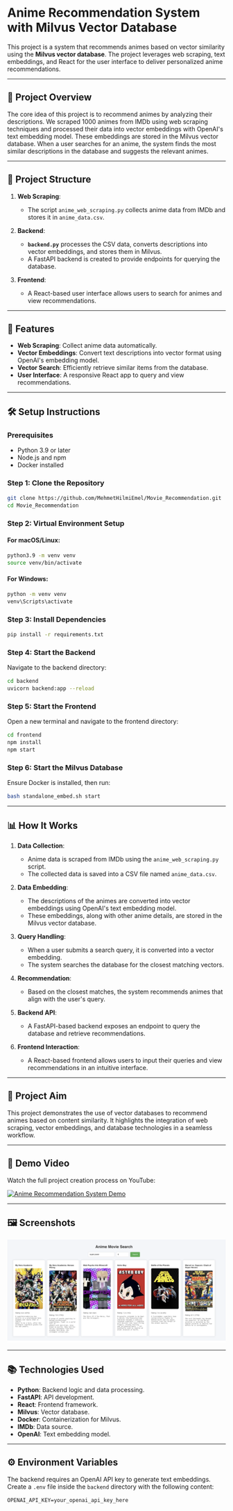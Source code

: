# Anime Recommendation System with Milvus Vector Database

This project is a system that recommends animes based on vector similarity using the **Milvus vector database**. The project leverages web scraping, text embeddings, and React for the user interface to deliver personalized anime recommendations.

---

## 🚀 Project Overview

The core idea of this project is to recommend animes by analyzing their descriptions. We scraped 1000 animes from IMDb using web scraping techniques and processed their data into vector embeddings with OpenAI's text embedding model. These embeddings are stored in the Milvus vector database. When a user searches for an anime, the system finds the most similar descriptions in the database and suggests the relevant animes.

---

## 🔧 Project Structure

1. **Web Scraping**:  
   - The script `anime_web_scraping.py` collects anime data from IMDb and stores it in `anime_data.csv`.  

2. **Backend**:  
   - **`backend.py`** processes the CSV data, converts descriptions into vector embeddings, and stores them in Milvus.  
   - A FastAPI backend is created to provide endpoints for querying the database.  

3. **Frontend**:  
   - A React-based user interface allows users to search for animes and view recommendations.  

---

## 🌟 Features

- **Web Scraping**: Collect anime data automatically.  
- **Vector Embeddings**: Convert text descriptions into vector format using OpenAI's embedding model.  
- **Vector Search**: Efficiently retrieve similar items from the database.  
- **User Interface**: A responsive React app to query and view recommendations.  

---

## 🛠️ Setup Instructions

### Prerequisites

- Python 3.9 or later  
- Node.js and npm  
- Docker installed  

### Step 1: Clone the Repository

```bash
git clone https://github.com/MehmetHilmiEmel/Movie_Recommendation.git
cd Movie_Recommendation
```
### Step 2: Virtual Environment Setup
#### For macOS/Linux:
```bash
python3.9 -m venv venv
source venv/bin/activate
```
#### For Windows:
```bash
python -m venv venv
venv\Scripts\activate
```
### Step 3: Install Dependencies
```bash
pip install -r requirements.txt
```

### Step 4: Start the Backend
Navigate to the backend directory:
```bash
cd backend
uvicorn backend:app --reload
```
### Step 5: Start the Frontend
Open a new terminal and navigate to the frontend directory:
```bash
cd frontend
npm install
npm start
```


### Step 6: Start the Milvus Database
Ensure Docker is installed, then run:
```bash
bash standalone_embed.sh start
```
---

## 📊 How It Works

1. **Data Collection**:  
   - Anime data is scraped from IMDb using the `anime_web_scraping.py` script.  
   - The collected data is saved into a CSV file named `anime_data.csv`.

2. **Data Embedding**:  
   - The descriptions of the animes are converted into vector embeddings using OpenAI's text embedding model.  
   - These embeddings, along with other anime details, are stored in the Milvus vector database.  

3. **Query Handling**:  
   - When a user submits a search query, it is converted into a vector embedding.  
   - The system searches the database for the closest matching vectors.  

4. **Recommendation**:  
   - Based on the closest matches, the system recommends animes that align with the user's query.  

5. **Backend API**:  
   - A FastAPI-based backend exposes an endpoint to query the database and retrieve recommendations.  

6. **Frontend Interaction**:  
   - A React-based frontend allows users to input their queries and view recommendations in an intuitive interface.  

---

## 🎯 Project Aim

This project demonstrates the use of vector databases to recommend animes based on content similarity. It highlights the integration of web scraping, vector embeddings, and database technologies in a seamless workflow.

---

## 🎥 Demo Video

Watch the full project creation process on YouTube:

[![Anime Recommendation System Demo](https://img.youtube.com/vi/<video_id>/0.jpg)](https://www.youtube.com/watch?v=<video_id>)

---

## 🖼️ Screenshots

![Frontend UI](screenshots/results.png)

---

## 📚 Technologies Used

- **Python**: Backend logic and data processing.  
- **FastAPI**: API development.  
- **React**: Frontend framework.  
- **Milvus**: Vector database.  
- **Docker**: Containerization for Milvus.  
- **IMDb**: Data source.  
- **OpenAI**: Text embedding model.  

---

## ⚙️ Environment Variables

The backend requires an OpenAI API key to generate text embeddings. Create a `.env` file inside the `backend` directory with the following content:

```env
OPENAI_API_KEY=your_openai_api_key_here
```
















